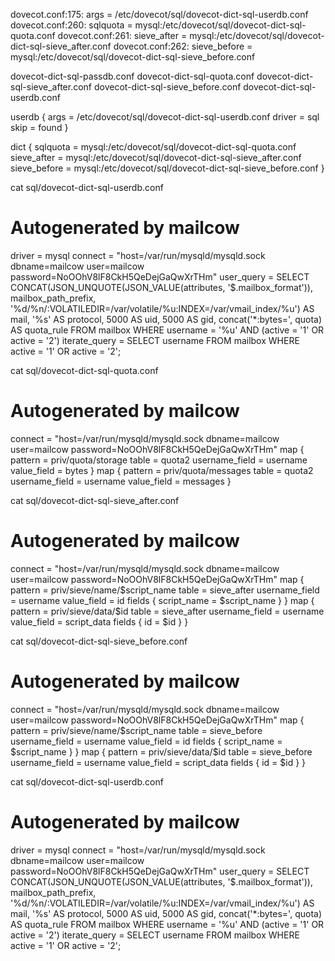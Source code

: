 
dovecot.conf:175:  args = /etc/dovecot/sql/dovecot-dict-sql-userdb.conf
dovecot.conf:260:  sqlquota = mysql:/etc/dovecot/sql/dovecot-dict-sql-quota.conf
dovecot.conf:261:  sieve_after = mysql:/etc/dovecot/sql/dovecot-dict-sql-sieve_after.conf
dovecot.conf:262:  sieve_before = mysql:/etc/dovecot/sql/dovecot-dict-sql-sieve_before.conf
 
dovecot-dict-sql-passdb.conf
dovecot-dict-sql-quota.conf
dovecot-dict-sql-sieve_after.conf
dovecot-dict-sql-sieve_before.conf
dovecot-dict-sql-userdb.conf


userdb {
  args = /etc/dovecot/sql/dovecot-dict-sql-userdb.conf
  driver = sql
  skip = found
}

dict {
  sqlquota = mysql:/etc/dovecot/sql/dovecot-dict-sql-quota.conf
  sieve_after = mysql:/etc/dovecot/sql/dovecot-dict-sql-sieve_after.conf
  sieve_before = mysql:/etc/dovecot/sql/dovecot-dict-sql-sieve_before.conf
}



cat sql/dovecot-dict-sql-userdb.conf 
# Autogenerated by mailcow
driver = mysql
connect = "host=/var/run/mysqld/mysqld.sock dbname=mailcow user=mailcow password=NoOOhV8lF8CkH5QeDejGaQwXrTHm"
user_query = SELECT CONCAT(JSON_UNQUOTE(JSON_VALUE(attributes, '$.mailbox_format')), mailbox_path_prefix, '%d/%n/:VOLATILEDIR=/var/volatile/%u:INDEX=/var/vmail_index/%u') AS mail, '%s' AS protocol, 5000 AS uid, 5000 AS gid, concat('*:bytes=', quota) AS quota_rule FROM mailbox WHERE username = '%u' AND (active = '1' OR active = '2')
iterate_query = SELECT username FROM mailbox WHERE active = '1' OR active = '2';

cat sql/dovecot-dict-sql-quota.conf 
# Autogenerated by mailcow
connect = "host=/var/run/mysqld/mysqld.sock dbname=mailcow user=mailcow password=NoOOhV8lF8CkH5QeDejGaQwXrTHm"
map {
  pattern = priv/quota/storage
  table = quota2
  username_field = username
  value_field = bytes
}
map {
  pattern = priv/quota/messages
  table = quota2
  username_field = username
  value_field = messages
}

cat sql/dovecot-dict-sql-sieve_after.conf 
# Autogenerated by mailcow
connect = "host=/var/run/mysqld/mysqld.sock dbname=mailcow user=mailcow password=NoOOhV8lF8CkH5QeDejGaQwXrTHm"
map {
  pattern = priv/sieve/name/$script_name
  table = sieve_after
  username_field = username
  value_field = id
  fields {
    script_name = $script_name
  }
}
map {
  pattern = priv/sieve/data/$id
  table = sieve_after
  username_field = username
  value_field = script_data
  fields {
    id = $id
  }
}

cat sql/dovecot-dict-sql-sieve_before.conf 
# Autogenerated by mailcow
connect = "host=/var/run/mysqld/mysqld.sock dbname=mailcow user=mailcow password=NoOOhV8lF8CkH5QeDejGaQwXrTHm"
map {
  pattern = priv/sieve/name/$script_name
  table = sieve_before
  username_field = username
  value_field = id
  fields {
    script_name = $script_name
  }
}
map {
  pattern = priv/sieve/data/$id
  table = sieve_before
  username_field = username
  value_field = script_data
  fields {
    id = $id
  }
}

cat sql/dovecot-dict-sql-userdb.conf 
# Autogenerated by mailcow
driver = mysql
connect = "host=/var/run/mysqld/mysqld.sock dbname=mailcow user=mailcow password=NoOOhV8lF8CkH5QeDejGaQwXrTHm"
user_query = SELECT CONCAT(JSON_UNQUOTE(JSON_VALUE(attributes, '$.mailbox_format')), mailbox_path_prefix, '%d/%n/:VOLATILEDIR=/var/volatile/%u:INDEX=/var/vmail_index/%u') AS mail, '%s' AS protocol, 5000 AS uid, 5000 AS gid, concat('*:bytes=', quota) AS quota_rule FROM mailbox WHERE username = '%u' AND (active = '1' OR active = '2')
iterate_query = SELECT username FROM mailbox WHERE active = '1' OR active = '2';
